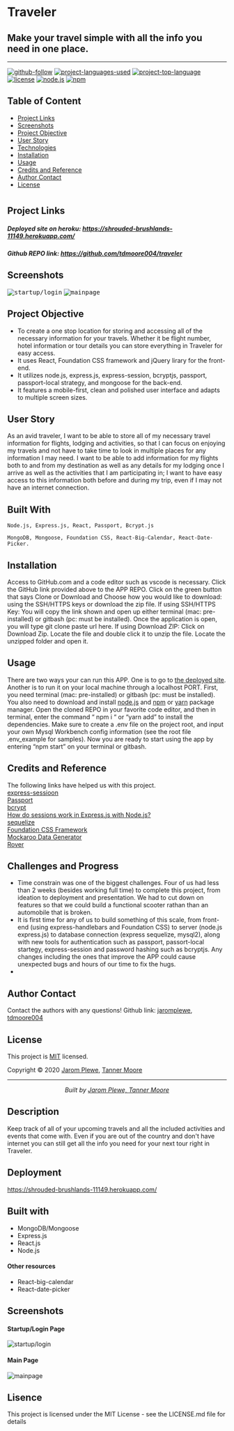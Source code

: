 # Traveler

## Make your travel simple with all the info you need in one place.
<hr>

  [![github-follow](https://img.shields.io/github/followers/tdmoore004?label=Follow&logoColor=purple&style=social)](https://github.com/tdmoore004)
  [![project-languages-used](https://img.shields.io/github/languages/count/tdmoore004/traveler?color=important)](https://github.com/tdmoore004/traveler)
  [![project-top-language](https://img.shields.io/github/languages/top/tdmoore004/traveler?color=blueviolet)](https://github.com/tdmoore004/traveler)
  [![license](https://img.shields.io/badge/License-MIT-brightgreen.svg)](https://choosealicense.com/licenses/mit/)
  [![node.js](https://img.shields.io/node/v/c?color=pink)](https://nodejs.org/en/)
  [![npm](https://img.shields.io/npm/v/npm?color=blue&logo=npm)](https://www.npmjs.com/package/inquirer)

  ## Table of Content
  * [ Project Links ](#Project-Links)
  * [ Screenshots ](#Screenshots)
  * [ Project Objective ](#Project-Objective)
  * [ User Story ](#User-Story)
  * [ Technologies ](#Built-With)
  * [ Installation ](#Installation)
  * [ Usage ](#Usage)
  * [ Credits and Reference ](#Credits-and-Reference)
  * [ Author Contact ](#Author-Contact)
  * [ License ](#License)
  #

  ##  Project Links

  ##### Deployed site on heroku: https://shrouded-brushlands-11149.herokuapp.com/
  
  ##### Github REPO link:  https://github.com/tdmoore004/traveler

  ## Screenshots
  <kbd>![startup/login](./screenshots/startup-login.png)</kbd>
  <kbd>![mainpage](./screenshots/mainpage.png)</kbd>
  
  ## Project Objective
  * To create a one stop location for storing and accessing all of the necessary information for your travels. Whether it be flight number, hotel information or tour details you can store everything in Traveler for easy access. 
  * It uses React, Foundation CSS framework and jQuery lirary for the front-end.
  * It utilizes node.js, express.js, express-session, bcryptjs, passport, passport-local strategy, and mongoose for the back-end. 
  * It features a mobile-first, clean and polished user interface and adapts to multiple screen sizes.
  
  ## User Story
  As an avid traveler, I want to be able to store all of my necessary travel information for flights, lodging and activities, so that I can focus on enjoying my travels and not have to take time to look in multiple places for any information I may need. I want to be able to add information for my flights both to and from my destination as well as any details for my lodging once I arrive as well as the activities that I am participating in; I want to have easy access to this information both before and during my trip, even if I may not have an internet connection. 


  ## Built With 
  ```
  Node.js, Express.js, React, Passport, Bcrypt.js
  ```
  ```
  MongoDB, Mongoose, Foundation CSS, React-Big-Calendar, React-Date-Picker. 
  ```
  
  ## Installation
  Access to GitHub.com and a code editor such as vscode is necessary. Click the GitHub link provided above to the APP REPO. Click on the green button that says Clone or Download and Choose how you would like to download: using the SSH/HTTPS keys or download the zip file. If using SSH/HTTPS Key: You will copy the link shown and open up either terminal (mac: pre-installed) or gitbash (pc: must be installed). Once the application is open, you will type git clone paste url here. If using Download ZIP: Click on Download Zip. Locate the file and double click it to unzip the file. Locate the unzipped folder and open it. 

  ## Usage 
  There are two ways your can run this APP. One is to go to [the deployed site](https://glacial-gorge-49813.herokuapp.com/). Another is to run it on your local machine through a localhost PORT. First, you need terminal (mac: pre-installed) or gitbash (pc: must be installed). You also need to download and install [node.js](https://nodejs.org/en/) and [npm](www.npmjs.com) or [yarn](https://yarnpkg.com/) package manager. Open the cloned REPO in your favorite code editor, and then in terminal, enter the command “ npm i “ or “yarn add”  to install the dependencies. Make sure to create a .env file on the project root, and input your own Mysql Workbench config information (see the root file .env_example for samples). Now you are ready to start using  the app by entering “npm start” on your terminal or gitbash. 

  
  ## Credits and Reference
  The following links have helped us with this project. <br> [express-sessioon](https://www.npmjs.com/package/express-session) <br>  [Passport](http://www.passportjs.org/) <br>  [bcrypt](https://www.npmjs.com/package/bcryptjs) <br>  [How do sessions work in Express.js with Node.js?](https://stackoverflow.com/questions/5522020/how-do-sessions-work-in-express-js-with-node-js) <br> [sequelize](https://sequelize.org/master/index.html)  <br> [Foundation CSS Framework](https://get.foundation/) <br> [Mockaroo Data Generator](https://mockaroo.com/) <br> [Rover](https://www.rover.com/account/profile/details/)


  ## Challenges and Progress
  * Time constrain was one of the biggest challenges. Four of us had less than 2 weeks (besides working full time) to complete this project, from ideation to deployment and presentation. We had to cut down on features so that we could build a functional scooter rathan than an automobile that is broken. 
  * It is first time for any of us to build something of this scale, from front-end (using express-handlebars and Foundation CSS) to server (node.js express.js) to database connection (express sequelize, mysql2), along with new tools for authentication such as passport, passort-local startegy, express-session and password hashing such as bcryptjs. Any changes including the ones that improve the APP could cause unexpected bugs and hours of our time to fix the hugs. 
  * 

  ## Author Contact
  Contact the authors with any questions!
  Github link: [jaromplewe](https://github.com/jaromplewe), [tdmoore004](https://github.com/tdmoore004)

  ## License
  This project is [MIT](https://choosealicense.com/licenses/mit/) licensed.

   Copyright © 2020 [Jarom Plewe](https://github.com/jaromplewe), [Tanner Moore](https://github.com/tdmoore004)

  <hr>
  <p align='center'><i>
  Built by <a href="https://github.com/jaromplewe"> Jarom Plewe, </a><a href="https://github.com/tdmoore004"> Tanner Moore</a>
</i></p>

## Description
Keep track of all of your upcoming travels and all the included activities and events that come with. Even if you are out of the country and don't have internet you can still get all the info you need for your next tour right in Traveler.

## Deployment
https://shrouded-brushlands-11149.herokuapp.com/

## Built with
* MongoDB/Mongoose
* Express.js
* React.js
* Node.js

#### Other resources
* React-big-calendar
* React-date-picker

## Screenshots
#### Startup/Login Page
![startup/login](./screenshots/startup-login.png)
#### Main Page
![mainpage](./screenshots/mainpage.png)

## Lisence
This project is licensed under the MIT License - see the LICENSE.md file for details
